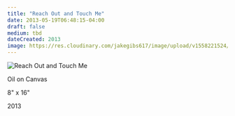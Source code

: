 ```yaml
---
title: "Reach Out and Touch Me"
date: 2013-05-19T06:48:15-04:00
draft: false
medium: tbd
dateCreated: 2013
image: https://res.cloudinary.com/jakegibs617/image/upload/v1558221524/reach-out-and-touch-me.png
---
```


![Reach Out and Touch Me](https://res.cloudinary.com/jakegibs617/image/upload/c_limit,f_auto,w_450,x_499,y_667/v1558221524/reach-out-and-touch-me.png)
<div class="container">
	<div class="specs">
		<p>Oil on Canvas</p>
		<p>8" x 16"</p>
		<p>2013</p>
	</div>

</div>
